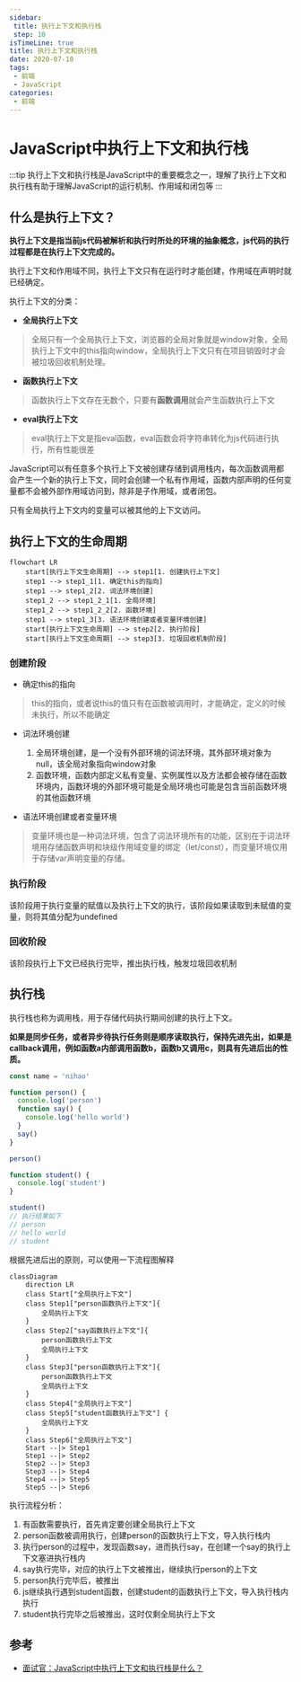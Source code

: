 ```yaml
---
sidebar:
 title: 执行上下文和执行栈
 step: 10
isTimeLine: true
title: 执行上下文和执行栈
date: 2020-07-10
tags:
 - 前端
 - JavaScript
categories:
 - 前端
---
```


# JavaScript中执行上下文和执行栈

:::tip
执行上下文和执行栈是JavaScript中的重要概念之一，理解了执行上下文和执行栈有助于理解JavaScript的运行机制、作用域和闭包等
:::

## 什么是执行上下文？

**执行上下文是指当前js代码被解析和执行时所处的环境的抽象概念，js代码的执行过程都是在执行上下文完成的。**

执行上下文和作用域不同，执行上下文只有在运行时才能创建，作用域在声明时就已经确定。


执行上下文的分类：
* **全局执行上下文**
> 全局只有一个全局执行上下文，浏览器的全局对象就是window对象，全局执行上下文中的this指向window，全局执行上下文只有在项目销毁时才会被垃圾回收机制处理。

* **函数执行上下文**
> 函数执行上下文存在无数个，只要有**函数调用**就会产生函数执行上下文

* **eval执行上下文**
> eval执行上下文是指eval函数，eval函数会将字符串转化为js代码进行执行，所有性能很差


JavaScript可以有任意多个执行上下文被创建存储到调用栈内，每次函数调用都会产生一个新的执行上下文，同时会创建一个私有作用域，函数内部声明的任何变量都不会被外部作用域访问到，除非是子作用域，或者闭包。

只有全局执行上下文内的变量可以被其他的上下文访问。


## 执行上下文的生命周期

```mermaid
flowchart LR
    start[执行上下文生命周期] --> step1[1. 创建执行上下文]
    step1 --> step1_1[1. 确定this的指向]
    step1 --> step1_2[2. 词法环境创建]
    step1_2 --> step1_2_1[1. 全局环境]
    step1_2 --> step1_2_2[2. 函数环境]
    step1 --> step1_3[3. 语法环境创建或者变量环境创建]
    start[执行上下文生命周期] --> step2[2. 执行阶段]
    start[执行上下文生命周期] --> step3[3. 垃圾回收机制阶段]

```

### 创建阶段
* 确定this的指向
> this的指向，或者说this的值只有在函数被调用时，才能确定，定义的时候未执行，所以不能确定

* 词法环境创建
    1. 全局环境创建，是一个没有外部环境的词法环境，其外部环境对象为null，该全局对象指向window对象
    2. 函数环境，函数内部定义私有变量、实例属性以及方法都会被存储在函数环境内，函数环境的外部环境可能是全局环境也可能是包含当前函数环境的其他函数环境

* 语法环境创建或者变量环境
> 变量环境也是一种词法环境，包含了词法环境所有的功能，区别在于词法环境用存储函数声明和块级作用域变量的绑定（let/const），而变量环境仅用于存储var声明变量的存储。



### 执行阶段
该阶段用于执行变量的赋值以及执行上下文的执行，该阶段如果读取到未赋值的变量，则将其值分配为undefined


### 回收阶段
该阶段执行上下文已经执行完毕，推出执行栈，触发垃圾回收机制

## 执行栈

执行栈也称为调用栈，用于存储代码执行期间创建的执行上下文。

**如果是同步任务，或者异步待执行任务则是顺序读取执行，保持先进先出，如果是callback调用，例如函数a内部调用函数b，函数b又调用c，则具有先进后出的性质。**

```ts
const name = 'nihao'

function person() {
  console.log('person')
  function say() {
    console.log('hello world')
  }
  say()
}

person()

function student() {
  console.log('student')
}

student()
// 执行结果如下
// person
// hello world
// student
```

根据先进后出的原则，可以使用一下流程图解释
```mermaid
classDiagram
    direction LR
    class Start["全局执行上下文"]
    class Step1["person函数执行上下文"]{
        全局执行上下文
    }
    class Step2["say函数执行上下文"]{
        person函数执行上下文
        全局执行上下文
    }
    class Step3["person函数执行上下文"]{
        person函数执行上下文
        全局执行上下文
    }
    class Step4["全局执行上下文"]
    class Step5["student函数执行上下文"] {
        全局执行上下文
    }
    class Step6["全局执行上下文"]
    Start --|> Step1
    Step1 --|> Step2
    Step2 --|> Step3
    Step3 --|> Step4
    Step4 --|> Step5
    Step5 --|> Step6

```

执行流程分析：
1. 有函数需要执行，首先肯定要创建全局执行上下文
2. person函数被调用执行，创建person的函数执行上下文，导入执行栈内
3. 执行person的过程中，发现函数say，进而执行say，在创建一个say的执行上下文塞进执行栈内
4. say执行完毕，对应的执行上下文被推出，继续执行person的上下文
5. person执行完毕后，被推出
6. js继续执行遇到student函数，创建student的函数执行上下文，导入执行栈内执行
7. student执行完毕之后被推出，这时仅剩全局执行上下文


## 参考
* [面试官：JavaScript中执行上下文和执行栈是什么？](https://github.com/febobo/web-interview/issues/63)